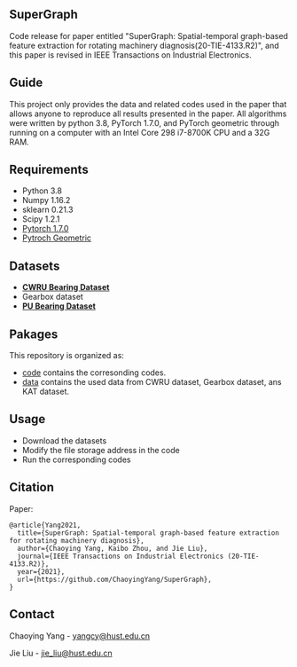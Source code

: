 ## SuperGraph
Code release for paper entitled "SuperGraph: Spatial-temporal graph-based feature extraction for rotating machinery diagnosis(20-TIE-4133.R2)", and this paper is revised in IEEE Transactions on Industrial Electronics.

## Guide
This project only provides the data and related codes used in the paper that allows anyone to reproduce all results presented in the paper. All algorithms were written by python 3.8, PyTorch 1.7.0, and PyTorch geometric  through running on a computer with an Intel Core 298 i7-8700K CPU and a 32G RAM.

## Requirements
- Python 3.8  
- Numpy 1.16.2  
- sklearn 0.21.3  
- Scipy 1.2.1   
- [Pytorch 1.7.0 ](https://pytorch.org/)
- [Pytroch Geometric](https://pytorch-geometric.readthedocs.io/en/latest/)


## Datasets
- **[CWRU Bearing Dataset](https://csegroups.case.edu/bearingdatacenter/pages/download-data-file/)**
- Gearbox dataset
- **[PU Bearing Dataset](https://mb.uni-paderborn.de/kat/forschung/datacenter/bearing-datacenter/)**


## Pakages

This repository is organized as:
- [code](https://github.com/ChaoyingYang/SuperGraph/tree/master/code) contains the corresonding codes.
- [data](https://github.com/ChaoyingYang/SuperGraph/tree/master/data) contains the used data from CWRU dataset, Gearbox dataset, ans KAT dataset.


## Usage
- Download the datasets  
- Modify the file storage address in the code  
- Run the corresponding codes  
  


## Citation
Paper:
```
@article{Yang2021,
  title={SuperGraph: Spatial-temporal graph-based feature extraction for rotating machinery diagnosis},
  author={Chaoying Yang, Kaibo Zhou, and Jie Liu},
  journal={IEEE Transactions on Industrial Electronics (20-TIE-4133.R2)},
  year={2021},
  url={https://github.com/ChaoyingYang/SuperGraph},
}
```

## Contact
Chaoying Yang - yangcy@hust.edu.cn 
 
Jie Liu - jie_liu@hust.edu.cn

